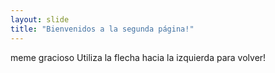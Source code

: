 ```yaml
---
layout: slide
title: "Bienvenidos a la segunda página!"
---
```

meme gracioso
Utiliza la flecha hacia la izquierda para volver!
